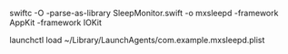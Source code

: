swiftc -O -parse-as-library SleepMonitor.swift -o mxsleepd -framework AppKit -framework IOKit

launchctl load   ~/Library/LaunchAgents/com.example.mxsleepd.plist


